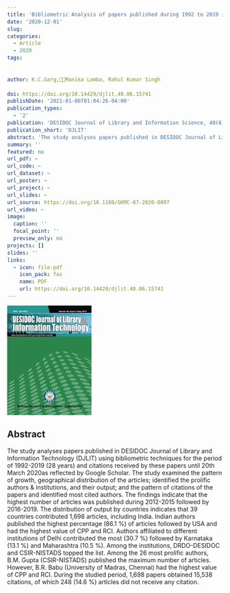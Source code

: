 ```yaml
---
title: 'Bibliometric Analysis of papers published during 1992 to 2019 in DESIDOC Journal of Library and Information Technology'
date: '2020-12-01'
slug:
categories:
  - Article
  - 2020
tags:


author: K.C.Garg,👩‍🔬Manika Lamba, Rahul Kumar Singh

doi: https://doi.org/10.14429/djlit.40.06.15741
publishDate: '2021-01-06T01:04:26-04:00'
publication_types:
  - '2'
publication: 'DESIDOC Journal of Library and Information Science, 40(6):396-402'
publication_short: 'DJLIT'
abstract: 'The study analyses papers published in DESIDOC Journal of Library and Information Technology (DJLIT) using bibliometric techniques for the period of 1992-2019 (28 years) and citations received by these papers until 20th March 2020as reflected by Google Scholar. The study examined the pattern of growth, geographical distribution of the articles; identified the prolific authors & institutions, and their output; and the pattern of citations of the papers and identified most cited authors. The findings indicate that the highest number of articles was published during 2012-2015 followed by 2016-2019. The distribution of output by countries indicates that 39 countries contributed 1,698 articles, including India. Indian authors published the highest percentage (86.1 %) of articles followed by USA and had the highest value of CPP and RCI. Authors affiliated to different institutions of Delhi contributed the most (30.7 %) followed by Karnataka (13.1 %) and Maharashtra (10.5 %). Among the institutions, DRDO-DESIDOC and CSIR-NISTADS topped the list. Among the 26 most prolific authors, B.M. Gupta (CSIR-NISTADS) published the maximum number of articles. However, B.R. Babu (University of Madras, Chennai) had the highest value of CPP and RCI. During the studied period, 1,698 papers obtained 15,538 citations, of which 248 (14.6 %) articles did not receive any citation.'
summary: ''
featured: no
url_pdf: ~
url_code: ~
url_dataset: ~
url_poster: ~
url_project: ~
url_slides: ~
url_source: https://doi.org/10.1108/GKMC-07-2020-0097
url_video: ~
image:
  caption: ''
  focal_point: ''
  preview_only: no
projects: []
slides: ''
links:
  - icon: file-pdf
    icon_pack: fas
    name: PDF
    url: https://doi.org/10.14429/djlit.40.06.15741
---
```


![1](featured.jpg)

## Abstract
The study analyses papers published in DESIDOC Journal of Library and Information Technology (DJLIT) using bibliometric techniques for the period of 1992-2019 (28 years) and citations received by these papers until 20th March 2020as reflected by Google Scholar. The study examined the pattern of growth, geographical distribution of the articles; identified the prolific authors & institutions, and their output; and the pattern of citations of the papers and identified most cited authors. The findings indicate that the highest number of articles was published during 2012-2015 followed by 2016-2019. The distribution of output by countries indicates that 39 countries contributed 1,698 articles, including India. Indian authors published the highest percentage (86.1 %) of articles followed by USA and had the highest value of CPP and RCI. Authors affiliated to different institutions of Delhi contributed the most (30.7 %) followed by Karnataka (13.1 %) and Maharashtra (10.5 %). Among the institutions, DRDO-DESIDOC and CSIR-NISTADS topped the list. Among the 26 most prolific authors, B.M. Gupta (CSIR-NISTADS) published the maximum number of articles. However, B.R. Babu (University of Madras, Chennai) had the highest value of CPP and RCI. During the studied period, 1,698 papers obtained 15,538 citations, of which 248 (14.6 %) articles did not receive any citation.

